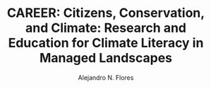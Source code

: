 ---
author: Alejandro N. Flores
ORCID: 0000-0002-7240-9265
funder: NSF
layout: grant
link: "https://doi.org/10.5281/zenodo.3236624"
program: CAREER
status: funded
title: "CAREER: Citizens, Conservation, and Climate: Research and Education for Climate Literacy in Managed Landscapes"
year: 2014
discipline: Hydrologic Science
---